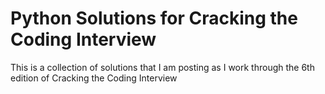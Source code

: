 # Python Solutions for Cracking the Coding Interview

This is a collection of solutions that I am posting as I work through the 6th edition of Cracking the Coding Interview
